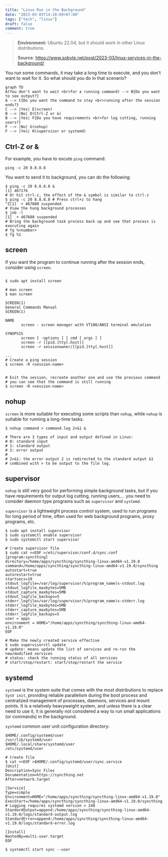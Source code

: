 ```yaml
---
title: "Linux Run in the Background"
date: "2023-03-03T14:28:09+07:00"
tags: ["tech", "linux"]
draft: false
comment: true
---
```


> **Environment:** Ubuntu 22.04, but it should work in other Linux distributions.
>
> **Source**: https://www.sobyte.net/post/2023-03/linux-services-in-the-background/

You run some commands, it may take a long time to execute, and you don't want to wait for it. So what should you do in that scenario?

```mermaid
graph TD
A(You don't want to wait <br>for a running command) --> B{Do you want to see output?}
A --> C{Do you want the command to stay <br>running after the session ends?}
C --> |Yes| E(screen)
B --> |No| D(Ctrl-Z or &)
B --> |Yes| F{Do you have requirements <br>for log cutting, running users?}
F --> |No| G(nohup)
F --> |Yes| H(supervisor or systemd)
```

## Ctrl-Z or &

For example, you have to excute `ping` command:

```shell
ping -c 20 8.8.8.8
```

You want to send it to background, you can do the following:

```shell
$ ping -c 20 8.8.8.8 &
[1] 467176
# Or hit ctrl-z, the effect of the & symbol is similar to ctrl-z
$ ping -c 20 8.8.8.8 # Press ctrl+z to hang
^Z[1]  + 467680 suspended
# View the hung background processes
$ job -l
[1]  + 467680 suspended
# Bring the background task process back up and see that process is executing again
# fg %<number>
$ fg %1
```

## screen

If you want the program to continue running after the session ends, consider using `screen`.

```shell

$ sudo apt install screen

# man screen
$ man screen

SCREEN(1)                                                                   General Commands Manual                                                                   SCREEN(1)

NAME
       screen - screen manager with VT100/ANSI terminal emulation

SYNOPSIS
       screen [ -options ] [ cmd [ args ] ]
       screen -r [[pid.]tty[.host]]
       screen -r sessionowner/[[pid.]tty[.host]]

...
# Create a ping session
$ screen -R <session-name>


# Exit the session, recreate another one and use the previous command
# you can see that the command is still running
$ screen -R <session-name>
```

## nohup

`screen` is more suitable for executing some scripts than `nohup`, while `nohup` is suitable for running a long-time tasks.

```shell
$ nohup command > command.log 2>&1 &

# There are 3 types of input and output defined in Linux:
# 0: standard input
# 1: standard output
# 2: error output
#
# 2>&1: the error output 2 is redirected to the standard output &1
# combined with > to be output to the file log.
```

## supervisor

`nohup` is still very good for performing simple background tasks, but if you have requirements for output log cutting, running users,... you need to consider daemon type programs such as `supervisor` and `systemd`.

`supervisor` is a lightweight process control system, used to run programs for long period of time, often used for web background programs, proxy programs, etc.

```shell
$ sudo apt install supervisor
$ sudo systemctl enable supervisor
$ sudo systemctl start supervisor

# Create supervisor file
$ sudo cat <<EOF >/etc/supervisor/conf.d/sync.conf
[program:syncthing]
directory=/home/apps/syncthing/syncthing-linux-amd64-v1.19.0
command=/home/apps/syncthing/syncthing-linux-amd64-v1.19.0/syncthing
autostart=true
autorestart=true
startsecs=10
stdout_logfile=/var/log/supervisor/%(program_name)s-stdout.log
stdout_logfile_maxbytes=5MB
stdout_capture_maxbytes=5MB
stdout_logfile_backups=5
stderr_logfile=/var/log/supervisor/%(program_name)s-stderr.log
stderr_logfile_maxbytes=5MB
stderr_capture_maxbytes=5MB
stderr_logfile_backups=5
user = apps
environment = HOME="/home/apps/syncthing/syncthing-linux-amd64-v1.19.0"
EOF

# Make the newly created service effective
$ sudo supervisorctl update
# update: means update the list of services and re-run the new/modified services
# status: check the running status of all services
# start/stop/restart: start/stop/restart the service
```

## systemd

`systemd` is the system suite that comes with the most distributions to replace `SysV init`, providing reliable parallelism during the boot process and centralized management of processes, daemons, services and mount points. It is a relatively heavyweight system, and unless there is a clear need to use it, it is generally not considered a way to run small applications (or commands) in the background.

`systemd` common user unit configuration directory:

```shell
$HOME/.config/systemd/user
/usr/lib/systemd/user
$HOME/.local/share/systemd/user
/etc/systemd/user
```

```shell
# Create file
$ cat <<EOF >$HOME/.config/systemd/user/sync.service
[Unit]
Description=Sync Files
Documentation=https://syncthing.net
After=network.target

[Service]
Type=simple
Environment=HOME="/home/apps/syncthing/syncthing-linux-amd64-v1.19.0"
ExecStart=/home/apps/syncthing/syncthing-linux-amd64-v1.19.0/syncthing
# Logging requires systemd version > 240
StandardOutput=append:/home/apps/syncthing/syncthing-linux-amd64-v1.19.0/logs/standard-output.log
StandardError=append:/home/apps/syncthing/syncthing-linux-amd64-v1.19.0/logs/standard-error.log

[Install]
WantedBy=multi-user.target
EOF

$ systemctl start sync --user
```
